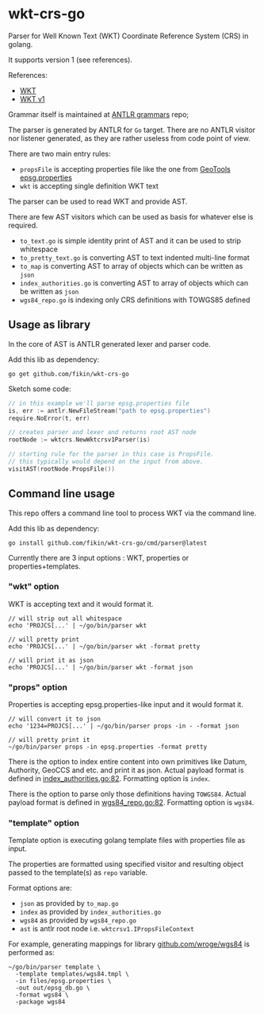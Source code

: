 # wkt-crs-go

Parser for Well Known Text (WKT) Coordinate Reference System (CRS) in golang.

It supports version 1 (see references).

References:

- [WKT](https://en.wikipedia.org/wiki/Well-known_text_representation_of_coordinate_reference_systems)
- [WKT v1](https://github.com/geotools/geotools/blob/main/modules/library/opengis/src/main/java/org/opengis/referencing/doc-files/WKT.html)

Grammar itself is maintained at [ANTLR grammars](https://github.com/antlr/grammars-v4) repo;

The parser is generated by ANTLR for `Go` target.
There are no ANTLR visitor nor listener generated, as they are rather useless from code point of view.

There are two main entry rules:

- `propsFile` is accepting properties file like the one from [GeoTools epsg.properties](https://raw.githubusercontent.com/geotools/geotools/main/modules/plugin/epsg-wkt/src/main/resources/org/geotools/referencing/epsg/wkt/epsg.properties)
- `wkt` is accepting single definition WKT text

The parser can be used to read WKT and provide AST.

There are few AST visitors which can be used as basis for whatever else is required.

- `to_text.go` is simple identity print of AST and it can be used to strip whitespace
- `to_pretty_text.go` is converting AST to text indented multi-line format
- `to_map` is converting AST to array of objects which can be written as `json`
- `index_authorities.go` is converting AST to array of objects which can be written as `json`
- `wgs84_repo.go` is indexing only CRS definitions with TOWGS85 defined

## Usage as library

In the core of AST is ANTLR generated lexer and parser code.

Add this lib as dependency:

```shell
go get github.com/fikin/wkt-crs-go
```

Sketch some code:

```go
// in this example we'll parse epsg.properties file
is, err := antlr.NewFileStream("path to epsg.properties")
require.NoError(t, err)

// creates parser and lexer and returns root AST node
rootNode := wktcrs.NewWktcrsv1Parser(is)

// starting rule for the parser in this case is PropsFile.
// this typically would depend on the input from above.
visitAST(rootNode.PropsFile())
```

## Command line usage

This repo offers a command line tool to process WKT via the command line.

Add this lib as dependency:

```shell
go install github.com/fikin/wkt-crs-go/cmd/parser@latest
```

Currently there are 3 input options : WKT, properties or properties+templates.

### "wkt" option

WKT is accepting text and it would format it.

```shell
// will strip out all whitespace
echo 'PROJCS[...' | ~/go/bin/parser wkt

// will pretty print
echo 'PROJCS[...' | ~/go/bin/parser wkt -format pretty

// will print it as json
echo 'PROJCS[...' | ~/go/bin/parser wkt -format json
```

### "props" option

Properties is accepting epsg.properties-like input and it would format it.

```shell
// will convert it to json
echo '1234=PROJCS[...' | ~/go/bin/parser props -in - -format json

// will pretty print it
~/go/bin/parser props -in epsg.properties -format pretty
```

There is the option to index entire content into own primitives like Datum, Authority, GeoCCS and etc. and print it as json.
Actual payload format is defined in [index_authorities.go:82](index_authorities.go).
Formatting option is `index`.

There is the option to parse only those definitions having `TOWGS84`.
Actual payload format is defined in [wgs84_repo.go:82](wgs84_repo.go).
Formatting option is `wgs84`.

### "template" option

Template option is executing golang template files with properties file as input.

The properties are formatted using specified visitor and resulting object passed to the template(s) as `repo` variable.

Format options are:

- `json` as provided by `to_map.go`
- `index` as provided by `index_authorities.go`
- `wgs84` as provided by `wgs84_repo.go`
- `ast` is antlr root node i.e. `wktcrsv1.IPropsFileContext`

For example, generating mappings for library [github.com/wroge/wgs84](https://github.com/wroge/wgs84) is performed as:
```shell
~/go/bin/parser template \
  -template templates/wgs84.tmpl \
  -in files/epsg.properties \
  -out out/epsg_db.go \
  -format wgs84 \
  -package wgs84
```
